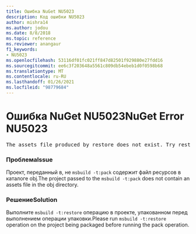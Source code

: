 ```yaml
---
title: Ошибка NuGet NU5023
description: Код ошибки NU5023
author: mishra14
ms.author: jodou
ms.date: 8/8/2018
ms.topic: reference
ms.reviewer: anangaur
f1_keywords:
- NU5023
ms.openlocfilehash: 53116df01fc021ff847d82501f929880e27fdd16
ms.sourcegitcommit: ee6c3f203648a5561c809db54ebeb1d0f0598b68
ms.translationtype: MT
ms.contentlocale: ru-RU
ms.lasthandoff: 01/26/2021
ms.locfileid: "98779684"
---
```

# <a name="nuget-error-nu5023"></a><span data-ttu-id="dd799-103">Ошибка NuGet NU5023</span><span class="sxs-lookup"><span data-stu-id="dd799-103">NuGet Error NU5023</span></span>
<pre>The assets file produced by restore does not exist. Try restoring the project again. The expected location of the assets file is F:\project\obj\project.assets.json.</pre>

### <a name="issue"></a><span data-ttu-id="dd799-104">Проблема</span><span class="sxs-lookup"><span data-stu-id="dd799-104">Issue</span></span>

<span data-ttu-id="dd799-105">Проект, переданный в, не `msbuild -t:pack` содержит файл ресурсов в каталоге obj.</span><span class="sxs-lookup"><span data-stu-id="dd799-105">The project passed to the `msbuild -t:pack` does not contain an assets file in the obj directory.</span></span>


### <a name="solution"></a><span data-ttu-id="dd799-106">Решение</span><span class="sxs-lookup"><span data-stu-id="dd799-106">Solution</span></span>

<span data-ttu-id="dd799-107">Выполните `msbuild -t:restore` операцию в проекте, упакованном перед выполнением операции упаковки.</span><span class="sxs-lookup"><span data-stu-id="dd799-107">Please run `msbuild -t:restore` operation on the project being packaged before running the pack operation.</span></span>

